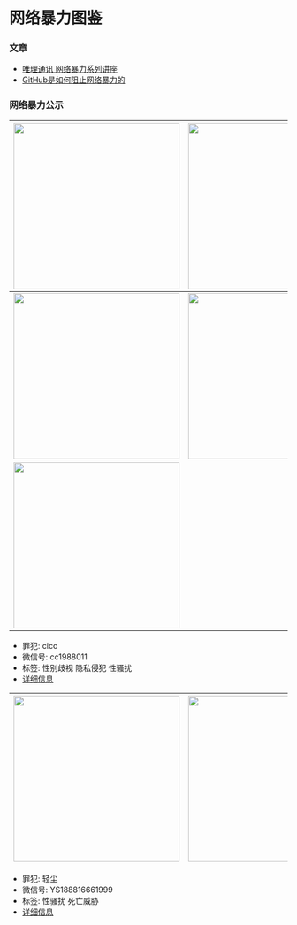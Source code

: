 # 网络暴力图鉴

### 文章
* [唯理通讯 网络暴力系列讲座](https://www.veritaschina.org/files/veritas_newsletter_2019_11_25.pdf)
* [GitHub是如何阻止网络暴力的](https://wild-flame.github.io/blog/how-to-stop-online-harassment/)


### 网络暴力公示
|<img width="300" src="https://cdn1.telesco.pe/file/YcWXNE87CB2H0ZqRFfcscVd50F6mM2OgUNxjpu2fJ9JrVPBb-d0uzAf3MOYoZ67RU0cLW12pGREprgQo2Yowqe8siZAkqdbo-1glaw7nnmZChITveWjh3rQWQD2ro__xF8zKBFkeytOfUc6_3IEw7sRVK8v-dZZBZx4Go2qbMpwDiUDuX-ZvtWq0tKa8TpTMlLWTSkuS-8DjfhYGNyXjkpBxQZaziWBGw6aHqv3cM27-F6nxuT96CESA3DPNXdbAex2lpAURK9hIo1GVg2zgOWXDVxbsMPbhb5DyonyoA42MpqE9uZ16WpepmgLM2WDm-0mjiOlpPL5i_YiRxyjG3Q.jpg" style="max-width:100%;" align="top">|<img width="300" src="https://cdn1.telesco.pe/file/YrecAW8UAtCd5H50w-oCZRzLbljzZ8IP8NdHUP40wRvDM97d2I6VyFX1pBhthp0UBJSt_j0u3OiDmcw1MMuaHilQC56-SHQpbuLKgH2wwOFR27FhOju-DmWDw6JCb963mpbCjcetROY_xEitggSg537aU48S3jijm2CtFPZja8jyieCphg4o75mvU0xNNYpYEWhGNbh9MdbPIkxw69yZSXZ53n3gU0sowDtp94DvVzDoKE46Rcwc6fpeDjBJ-inOtHnWGUrtR0YU_GFObTwjU3PR7SE48sUORKaLzpNIfx6bmhy3QdL2sKH9owpJ3-Q9r8OKozeaGXH5hzNMEab5pQ.jpg" style="max-width:100%;" align="top">|<img width="300" src="https://cdn1.telesco.pe/file/InhdT9rpWVvCOQdP6URvcwi-13nugNBNOI8Qvb2jtibtsGLYUqDIYObJjQZDwcTzqXkFIzlbNtP-GIHquYiWiYHxM9JRichxuTyTIc5a3ypOjSAPJkCgTyqc_WSxsm8RIbSeUZ-BeQ5nowmzVdvtCIsZKG6QBxh82SPdQqIWHl_ShkPcDdb_mjA2Cu63_-PoECrXMsnoVfLNvmrghvs7wjOtxRpARLqHgl6lJzBhUQtbTjs3qerB6ypRvnm2192HkYIT6ijUzEdph_gm9oyBfbS9BW_7MRRshN3DRNWYhz5V3tFymyhFMmfjmlyg54xPz-3qmhEGBnKWipIB227ihA.jpg" style="max-width:100%;" align="top">|
|-------------|-------------|-------------|
|<img width="300" src="https://cdn1.telesco.pe/file/BRf7cR6uTl1S2_uUd5FdsZaga_TIEjIOtgfj-pOfLM6AzLCSiFBh_Faqe3MDyQ5047MBgTsZjmbXwDSjnLiyfOjobeYYtUVPD8I5hja4UIp_TwGqMkhL-ZMNz4Rd0eXGXE7pDRrwdJGO7A-Hs_CqKdhJ_dIy1G1Xw2I-CL26XG0gGZXzXY8YPanFh0WHrDKJXP9f5-779X-8NKZWdQPbyGY0HG_d3ZBYrXMPZj8QZlsG_LkLhZVPn4XcA5B5Sc8-5Rf2ISGj72qo0i-H8eCcChnFBb8u13N5Z6IF2DoKoXsIVIsef234wSPm6R1DDr9wOfisN0JimU7oB-LnWEY1nw.jpg" style="max-width:100%;" align="top">|<img width="300" src="https://cdn1.telesco.pe/file/QcU-DWU4-aZB4s157m_KCp0SbbCHvu9VmlvVt1BrnIaalIJzuUapKFgD_kyG-iNoX1gggVK3C0Zl6sSzTUSl3Py7VfQGa4yn7Jg48c_zwhrE37lz04OtYdq-H8nvdFgqfg7gO1U-IIGXBt3oyV5dKlwLtR3ENTFby9Tk6M1hVMpo2tmaHbRQ1QC9e9eLqOjGpysRGStJMVtTU1LfN7-Zh1BV0eu8RuRJj4lkGuUB2NqarwGuQqmHProO-n4A77EMxF77xKlLXTmpvVSf_XQMAPE8WlbWoy0FvJjFT-0FIVVE0wsXf9wZsbkebWNbFi4A5CQNQnKPUVil345eUNBlRg.jpg" style="max-width:100%;" align="top">|<img width="300" src="https://cdn1.telesco.pe/file/by2UtRae8Pc59cxFIm5GiGDcbo0NuhZHiVfsSN4NK1lViwG0Pacx6hDMAjiLp2p7shBFwKPCJnKmHgS5E6yTPZwkZ-xXzUKiMfGrRV0gNmsmbpcV-_icmZny1YNWOwZFb9CG7gX7s1o_5ddNCln8G2MVvfv8xy73neDBDukgLG3Fa8MpYufSV6jxUKiCF5VEaYdE_2pIt7qwA8uNdwzylVTSRNhaDrQadhnLbDZr7HU3KP6mcxV6DzuhFkTi7h34T5K1GI2dRBKjD7gQkURBZdoNw2rlp9u2Q_H5MiPrZElsBj-3cEWhQ-xTLv506ZTEYBxp_yz4_c934pEAbF5Kjw.jpg" style="max-width:100%;" align="top">|
|<img width="300" src="https://cdn1.telesco.pe/file/VkwpJ7EhmewN9HHgNZ_KnIRCBC7dkYWKq5A-lT8Z1rxvujEi2yTncqjmzAiVlGuSdk4r3LyBDFk75Qav2-DAvMjvCp93rzKCUE1v-vN4y_tPUrTzGCvmCfnRTKbZOmTWx3ZAk5rh9KZW2AqZhFqaAcullH3YTmNnSjdlx09pgyK_TC1Kit227w12Po5_eCF86ovYYPNJqJK64X-kgS7EhQLK5Um_tDOaqNMUY_6n4_qW2fzmP8Rt1eU6fb5W5dOjcEllEXNgTorji6cuz3owXqpShmstZDUbsWRzRLu7nT0d9W7Ic33XMRslMwKVsjjayoZ3UvlZykvOu8n3VCqYkw.jpg" style="max-width:100%;" align="top">|  |  |
* 罪犯: cico
* 微信号: cc1988011
* 标签: 性别歧视 隐私侵犯 性骚扰
* [详细信息](https://t.me/online_violence/9)



|<img width="300" src="https://cdn1.telesco.pe/file/Xim4i1HxTieI5B0dLdExBz4VNFD2a2Qn6dVT-6tXLUTFLFORPJEknt1J-rQiqZ3nGmcyzF2hDoOvnVybJPlCXCwGgjO5O9GRGqR93Nw3Gl_dIpM3ShJ1Jdst0JN_TuDUyOUyPqCEXHCaJTGeXNYfTgwB_Y0Zf1Znq2EEmAmm9oeBp57HXzuPmaE0Cmz368v-24NoNvt_bZsoveAeZ1Eb7keqg5ygupZ-MvRo6Ky6nst-RQsdGCOzhmrtoto8Kq44XX_nghysGT2GiRwvlCwS8ijszGO687rJycOQ6lHj8ZA43NfoGKSvrN8MHHEDYm3hBiKm-2_zDovPkKeWmHzhLA.jpg" style="max-width:100%;" align="top">|<img width="300" src="https://cdn1.telesco.pe/file/d_XjsDCkXTyi7b9cUIsb6ezb50MV9NuAwbrW12EHp2hPaWGLpP1blO9eWtUUP5bN_0CMI2TczSF47mHnbefF8lv1O7OqTBglZse79tJ3gUbxS4SxpGYdRa8c2O2TtgavqyTA-DUCabc3xmB7NJwhSbwBaH_KCWAdqIo139RE1wyz5oh6C4eKnkHKWgLxnmbPg05Lm57-Wx9yFGr_UyDfz-LQABL6k2btv8ZJz8t5WISH9hzFEAJ_-uTuRnxft5J2WmSiTh0zogyKtG6vX2JywgnN0R7TNs7d7HSFZc3oUKLVNlkmvTdEbi2u5c0laSiWwicvR2rLfIvbe3ayLmx7QA.jpg" style="max-width:100%;" align="top">|<img width="300" src="https://cdn1.telesco.pe/file/Hjgo1lJC6lQ8F9WM2PClHgq1plRtmt82u24pNDmCfMv1T6AJHFTzyAUMWvcb2SiayUk_JGz13whGVq-FoWVRhCH4YjuRxonWE0bqsitHniBp24igO5JuT84E0wEFjksUhd93I6JiHzro1zkcSn5KY5XidXfIgYptduHOtenlrri4SkoIhD1XH2m-XjwNBF0SBVi_00o3FX786vLnO1PywlMfLrk_tbG8yRKvO30X-j8LnQ3g4tIDUoW3JOvcCVJU4jqpkA03yvQ1LGs2wBuP7hcUowUr1aH_LxDaF_aBWG95UqDjS05NNvXjXfLBCq1UxUs3zLNNidk4jKjMO2vyVA.jpg" style="max-width:100%;" align="top">|
|-------------|-------------|-------------|
* 罪犯: 轻尘
* 微信号: YS188816661999
* 标签: 性骚扰 死亡威胁
* [详细信息](https://t.me/online_violence/18)


